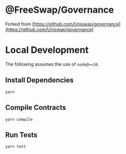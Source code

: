 # @FreeSwap/Governance

Forked from 
[https://github.com/Uniswap/governance](https://github.com/Uniswap/governance)

# Local Development

The following assumes the use of `node@>=10`.

## Install Dependencies

`yarn`

## Compile Contracts

`yarn compile`

## Run Tests

`yarn test`



